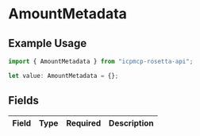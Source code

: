 # AmountMetadata

## Example Usage

```typescript
import { AmountMetadata } from "icpmcp-rosetta-api";

let value: AmountMetadata = {};
```

## Fields

| Field       | Type        | Required    | Description |
| ----------- | ----------- | ----------- | ----------- |